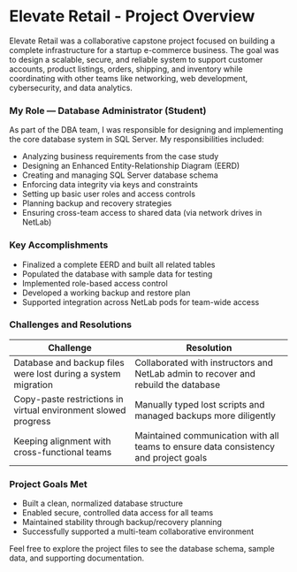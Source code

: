 # Elevate Retail - Project Overview
Elevate Retail was a collaborative capstone project focused on building a complete infrastructure for a startup e-commerce business. The goal was to design a scalable, secure, and reliable system to support customer accounts, product listings, orders, shipping, and inventory while coordinating with other teams like networking, web development, cybersecurity, and data analytics.


### My Role — Database Administrator (Student)
As part of the DBA team, I was responsible for designing and implementing the core database system in SQL Server. My responsibilities included:
- Analyzing business requirements from the case study
- Designing an Enhanced Entity-Relationship Diagram (EERD)
- Creating and managing SQL Server database schema
- Enforcing data integrity via keys and constraints
- Setting up basic user roles and access controls
- Planning backup and recovery strategies
- Ensuring cross-team access to shared data (via network drives in NetLab)


### Key Accomplishments
- Finalized a complete EERD and built all related tables
- Populated the database with sample data for testing
- Implemented role-based access control
- Developed a working backup and restore plan
- Supported integration across NetLab pods for team-wide access


### Challenges and Resolutions
| Challenge                                                      | Resolution                                                                           |
| -------------------------------------------------------------- | ------------------------------------------------------------------------------------ |
| Database and backup files were lost during a system migration  | Collaborated with instructors and NetLab admin to recover and rebuild the database   |
| Copy-paste restrictions in virtual environment slowed progress | Manually typed lost scripts and managed backups more diligently                  |
| Keeping alignment with cross-functional teams                  | Maintained communication with all teams to ensure data consistency and project goals |


### Project Goals Met
- Built a clean, normalized database structure
- Enabled secure, controlled data access for all teams
- Maintained stability through backup/recovery planning
- Successfully supported a multi-team collaborative environment

Feel free to explore the project files to see the database schema, sample data, and supporting documentation.

